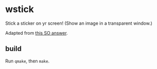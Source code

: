 # wstick

Stick a sticker on yr screen! (Show an image in a transparent window.)

Adapted from [this SO answer](https://stackoverflow.com/a/7613672).

## build

Run `qmake`, then `make`.
